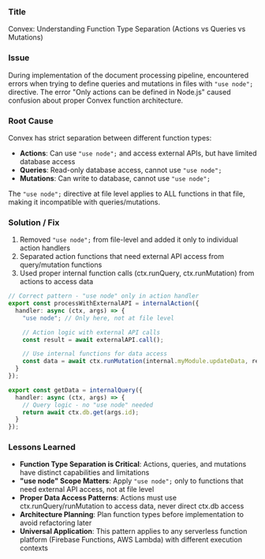 ### Title

Convex: Understanding Function Type Separation (Actions vs Queries vs Mutations)

### Issue

During implementation of the document processing pipeline, encountered errors when trying to define queries and mutations in files with `"use node";` directive. The error "Only actions can be defined in Node.js" caused confusion about proper Convex function architecture.

### Root Cause

Convex has strict separation between different function types:
- **Actions**: Can use `"use node";` and access external APIs, but have limited database access
- **Queries**: Read-only database access, cannot use `"use node";`
- **Mutations**: Can write to database, cannot use `"use node";`

The `"use node";` directive at file level applies to ALL functions in that file, making it incompatible with queries/mutations.

### Solution / Fix

1. Removed `"use node";` from file-level and added it only to individual action handlers
2. Separated action functions that need external API access from query/mutation functions
3. Used proper internal function calls (ctx.runQuery, ctx.runMutation) from actions to access data

```typescript
// Correct pattern - "use node" only in action handler
export const processWithExternalAPI = internalAction({
  handler: async (ctx, args) => {
    "use node"; // Only here, not at file level

    // Action logic with external API calls
    const result = await externalAPI.call();

    // Use internal functions for data access
    const data = await ctx.runMutation(internal.myModule.updateData, result);
  }
});

export const getData = internalQuery({
  handler: async (ctx, args) => {
    // Query logic - no "use node" needed
    return await ctx.db.get(args.id);
  }
});
```

### Lessons Learned

- **Function Type Separation is Critical**: Actions, queries, and mutations have distinct capabilities and limitations
- **"use node" Scope Matters**: Apply `"use node";` only to functions that need external API access, not at file level
- **Proper Data Access Patterns**: Actions must use ctx.runQuery/runMutation to access data, never direct ctx.db access
- **Architecture Planning**: Plan function types before implementation to avoid refactoring later
- **Universal Application**: This pattern applies to any serverless function platform (Firebase Functions, AWS Lambda) with different execution contexts